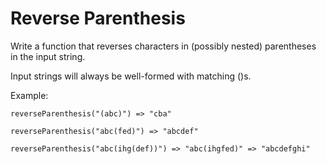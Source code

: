 # Reverse Parenthesis

Write a function that reverses characters in (possibly nested) parentheses in the input string.

Input strings will always be well-formed with matching ()s.

Example:

```
reverseParenthesis("(abc)") => "cba"

reverseParenthesis("abc(fed)") => "abcdef"

reverseParenthesis("abc(ihg(def))") => "abc(ihgfed)" => "abcdefghi"
```